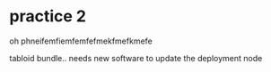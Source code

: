 # practice 2

oh phneifemfiemfemfefmekfmefkmefe

tabloid bundle.. needs new software to update the deployment node
